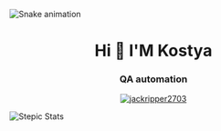 
![Snake animation](https://Sad-Jack.github.io/Sad-Jack/github-contribution-grid-snake-dark.svg)
<h1 align="center">Hi 👋 I'M Kostya</h1>
<h3 align="center">QA automation</h3>

<p align="center">
<a href="https://www.codewars.com/users/jackripper2703" target="blank"><img align="center" src="https://www.codewars.com/users/jackripper2703/badges/large" alt="jackripper2703"/></a>
</p>

![Stepic Stats](https://img.shields.io/endpoint?url=https://stepic.org/api/users/389575207/statistics)
